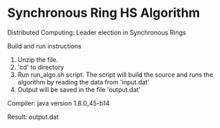 # Synchronous Ring HS Algorithm
Distributed Computing: Leader election in Synchronous Rings

Build and run instructions
1. Unzip the file.
2. 'cd' to directory
3. Run run_algo.sh script. The script will build the source and runs the algorithm by reading the data from 'input.dat'
4. Output will be saved in the file 'output.dat'

Compiler: java version 1.8.0_45-b14

Result: output.dat
